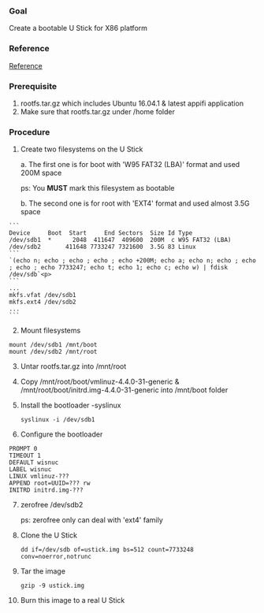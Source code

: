 ### Goal
Create a bootable U Stick for X86 platform

### Reference
[Reference](http://www.richud.com/wiki/Ubuntu_Create_Hard_Drive_Image)

### Prerequisite
  1. rootfs.tar.gz which includes Ubuntu 16.04.1 & latest appifi application
  2. Make sure that rootfs.tar.gz under /home folder

### Procedure
  1. Create two filesystems on the U Stick<p>
    a. The first one is for boot with  'W95 FAT32 (LBA)' format and used 200M space<p>
      ps: You **MUST** mark this filesystem as bootable<p>
    b. The second one is for root with  'EXT4' format and used almost 3.5G space<p>
    
    ```
    Device     Boot  Start     End Sectors  Size Id Type
    /dev/sdb1  *      2048  411647  409600  200M  c W95 FAT32 (LBA)
    /dev/sdb2       411648 7733247 7321600  3.5G 83 Linux
    ```
    `(echo n; echo ; echo ; echo ; echo +200M; echo a; echo n; echo ; echo ; echo ; echo 7733247; echo t; echo 1; echo c; echo w) | fdisk /dev/sdb`<p>
    ```
    ...
    mkfs.vfat /dev/sdb1
    mkfs.ext4 /dev/sdb2
    ...
    ```

  2. Mount filesystems
  ```
  mount /dev/sdb1 /mnt/boot
  mount /dev/sdb2 /mnt/root
  ```
  
  3. Untar rootfs.tar.gz into /mnt/root

  4. Copy /mnt/root/boot/vmlinuz-4.4.0-31-generic & /mnt/root/boot/initrd.img-4.4.0-31-generic into /mnt/boot folder

  5. Install the bootloader -syslinux<p>
  `syslinux -i /dev/sdb1`<p>

  6. Configure the bootloader<p>
  ```
  PROMPT 0
  TIMEOUT 1
  DEFAULT wisnuc
  LABEL wisnuc
  LINUX vmlinuz-???
  APPEND root=UUID=??? rw
  INITRD initrd.img-???  
  ```
  
  7. zerofree /dev/sdb2<p>
  ps: zerofree only can deal with 'ext4' family<p>

  8. Clone the U Stick<p>
  `dd if=/dev/sdb of=ustick.img bs=512 count=7733248 conv=noerror,notrunc`<p>

  9. Tar the image<p>
  `gzip -9 ustick.img`<p>

  10. Burn this image to a real U Stick
